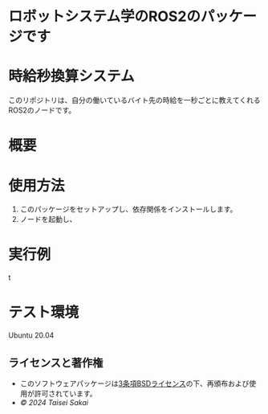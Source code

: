 # ロボットシステム学のROS2のパッケージです


# 時給秒換算システム
このリポジトリは、自分の働いているバイト先の時給を一秒ごとに教えてくれるROS2のノードです。

# 概要



# 使用方法
1. このパッケージをセットアップし、依存関係をインストールします。
2. ノードを起動し、

# 実行例
t

# テスト環境
Ubuntu 20.04

## ライセンスと著作権
- このソフトウェアパッケージは[3条項BSDライセンス](https://github.com/sakaitai/mypkg/blob/main/LICENSE)の下、再頒布および使用が許可されています。
-  *© 2024 Taisei Sakai*
